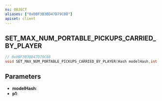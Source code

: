 ```yaml
---
ns: OBJECT
aliases: ["0x0BF3B3BD47D79C08"]
apiset: client
---
```

## SET_MAX_NUM_PORTABLE_PICKUPS_CARRIED_BY_PLAYER

```c
// 0x0BF3B3BD47D79C08
void SET_MAX_NUM_PORTABLE_PICKUPS_CARRIED_BY_PLAYER(Hash modelHash,int p1);
```


## Parameters
* **modelHash**:
* **p1**: